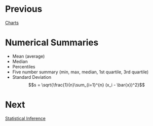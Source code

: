 # Previous
[Charts](./1%20-%20charts.md)

# Numerical Summaries
- Mean (average)
- Median
- Percentiles
- Five number summary (min, max, median, 1st quartile, 3rd quartile)
- Standard Deviation
$$s = \sqrt{\frac{1}{n}\sum_{i=1}^{n} (x_i - \bar{x})^2}$$

# Next
[Statistical Inference](3%20-%20statistical%20inference.md)
